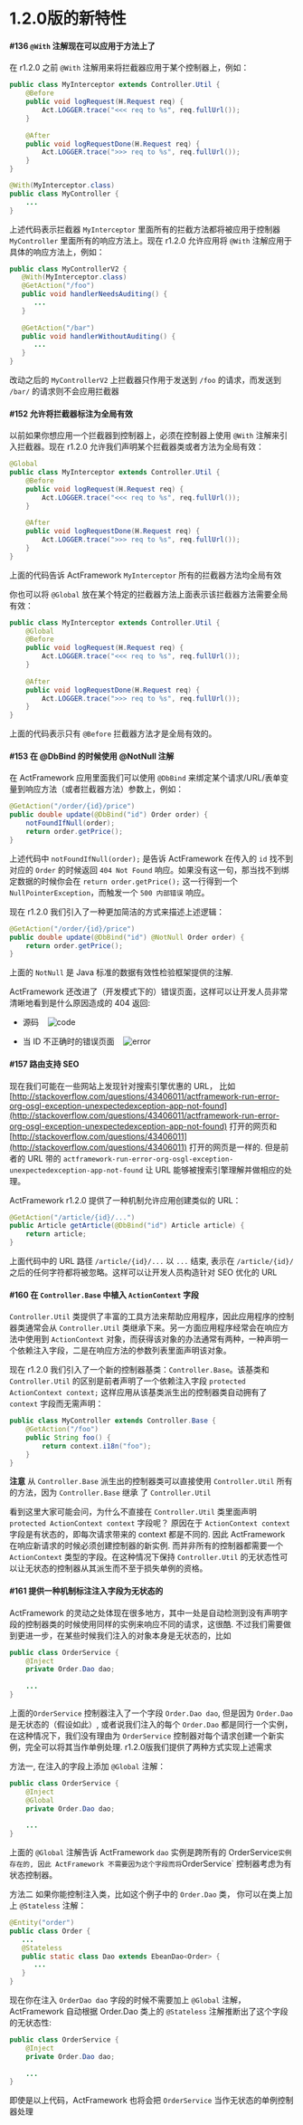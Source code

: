 # 1.2.0版的新特性

<a id="i136"></a>
#### #136 `@With` 注解现在可以应用于方法上了

在 r1.2.0 之前 `@With` 注解用来将拦截器应用于某个控制器上，例如：

```java
public class MyInterceptor extends Controller.Util {
    @Before
    public void logRequest(H.Request req) {
        Act.LOGGER.trace("<<< req to %s", req.fullUrl());
    }
    
    @After
    public void logRequestDone(H.Request req) {
        Act.LOGGER.trace(">>> req to %s", req.fullUrl());
    }
}
```

```java
@With(MyInterceptor.class)
public class MyController {
    ...
}
```

上述代码表示拦截器 `MyInterceptor` 里面所有的拦截方法都将被应用于控制器 `MyController` 里面所有的响应方法上。现在 r1.2.0 允许应用将 `@With` 注解应用于具体的响应方法上，例如：

```java
public class MyControllerV2 {
   @With(MyInterceptor.class)
   @GetAction("/foo")
   public void handlerNeedsAuditing() {
      ...
   }
   
   @GetAction("/bar")
   public void handlerWithoutAuditing() {
      ...
   }
}
```

改动之后的 `MyControllerV2` 上拦截器只作用于发送到 `/foo` 的请求，而发送到 `/bar/` 的请求则不会应用拦截器

<a id="i152"></a>
#### #152 允许将拦截器标注为全局有效

以前如果你想应用一个拦截器到控制器上，必须在控制器上使用 `@With` 注解来引入拦截器。现在 r1.2.0 允许我们声明某个拦截器类或者方法为全局有效：

```java
@Global 
public class MyInterceptor extends Controller.Util {
    @Before
    public void logRequest(H.Request req) {
        Act.LOGGER.trace("<<< req to %s", req.fullUrl());
    }
    
    @After
    public void logRequestDone(H.Request req) {
        Act.LOGGER.trace(">>> req to %s", req.fullUrl());
    }
}
```

上面的代码告诉 ActFramework `MyInterceptor` 所有的拦截器方法均全局有效

你也可以将 `@Global` 放在某个特定的拦截器方法上面表示该拦截器方法需要全局有效：

```java
public class MyInterceptor extends Controller.Util {
    @Global
    @Before
    public void logRequest(H.Request req) {
        Act.LOGGER.trace("<<< req to %s", req.fullUrl());
    }
    
    @After
    public void logRequestDone(H.Request req) {
        Act.LOGGER.trace(">>> req to %s", req.fullUrl());
    }
}
```

上面的代码表示只有 `@Before` 拦截器方法才是全局有效的。

<a id='i153'></a>
#### #153 在 @DbBind 的时候使用 @NotNull 注解

在 ActFramework 应用里面我们可以使用 `@DbBind` 来绑定某个请求/URL/表单变量到响应方法（或者拦截器方法）参数上，例如：

```java
@GetAction("/order/{id}/price")
public double update(@DbBind("id") Order order) {
    notFoundIfNull(order);
    return order.getPrice();
}
```

上述代码中 `notFoundIfNull(order);` 是告诉 ActFramework 在传入的 `id` 找不到对应的 `Order` 的时候返回 `404 Not Found` 响应。如果没有这一句，那当找不到绑定数据的时候你会在 `return order.getPrice();` 这一行得到一个 `NullPointerException`，而触发一个 `500 内部错误` 响应。 

现在 r1.2.0 我们引入了一种更加简洁的方式来描述上述逻辑：

```java
@GetAction("/order/{id}/price")
public double update(@DbBind("id") @NotNull Order order) {
    return order.getPrice();
}
```

上面的 `NotNull` 是 Java 标准的数据有效性检验框架提供的注解.

ActFramework 还改进了（开发模式下的）错误页面，这样可以让开发人员非常清晰地看到是什么原因造成的 404 返回:

* 源码
    ![code](http://i.imgur.com/qV3y89l.png)
    
* 当 ID 不正确时的错误页面
    ![error](http://i.imgur.com/RK3dPwx.png)

<a id='i157'></a>
#### #157 路由支持 SEO

现在我们可能在一些网站上发现针对搜索引擎优惠的 URL， 比如 [http://stackoverflow.com/questions/43406011/actframework-run-error-org-osgl-exception-unexpectedexception-app-not-found](http://stackoverflow.com/questions/43406011/actframework-run-error-org-osgl-exception-unexpectedexception-app-not-found) 打开的网页和 [http://stackoverflow.com/questions/43406011](http://stackoverflow.com/questions/43406011) 打开的网页是一样的. 但是前者的 URL 带的 `actframework-run-error-org-osgl-exception-unexpectedexception-app-not-found` 让 URL 能够被搜索引擎理解并做相应的处理。

ActFramework r1.2.0 提供了一种机制允许应用创建类似的 URL：

```java
@GetAction("/article/{id}/...")
public Article getArticle(@DbBind("id") Article article) {
    return article;
}
```

上面代码中的 URL 路径 `/article/{id}/...` 以 `...` 结束, 表示在 `/article/{id}/` 之后的任何字符都将被忽略。这样可以让开发人员构造针对 SEO 优化的 URL

<a id="i160"></a>
#### #160 在 `Controller.Base` 中植入 `ActionContext` 字段

`Controller.Util` 类提供了丰富的工具方法来帮助应用程序，因此应用程序的控制器类通常会从 `Controller.Util` 类继承下来。另一方面应用程序经常会在响应方法中使用到 `ActionContext` 对象，而获得该对象的办法通常有两种，一种声明一个依赖注入字段，二是在响应方法的参数列表里面声明该对象。

现在 r1.2.0 我们引入了一个新的控制器基类：`Controller.Base`。该基类和 `Controller.Util` 的区别是前者声明了一个依赖注入字段 `protected ActionContext context;` 这样应用从该基类派生出的控制器类自动拥有了 `context` 字段而无需声明：

```java
public class MyController extends Controller.Base {
    @GetAction("/foo")
    public String foo() {
        return context.i18n("foo");
    }
}
```

**注意** 从 `Controller.Base` 派生出的控制器类可以直接使用 `Controller.Util` 所有的方法，因为 `Controller.Base` 继承 了 `Controller.Util`

看到这里大家可能会问，为什么不直接在 `Controller.Util` 类里面声明 `protected ActionContext context` 字段呢？ 原因在于 `ActionContext context` 字段是有状态的，即每次请求带来的 context 都是不同的. 因此 ActFramework 在响应新请求的时候必须创建控制器的新实例. 而并非所有的控制器都需要一个 `ActionContext` 类型的字段。在这种情况下保持 `Controller.Util` 的无状态性可以让无状态的控制器从其派生而不至于损失单例的资格。

<a id="i161"></a>
#### #161 提供一种机制标注注入字段为无状态的

ActFramework 的灵动之处体现在很多地方，其中一处是自动检测到没有声明字段的控制器类的时候使用同样的实例来响应不同的请求，这很酷. 不过我们需要做到更进一步，在某些时候我们注入的对象本身是无状态的，比如

```java
public class OrderService {
    @Inject
    private Order.Dao dao;
    
    ...
}
```

上面的`OrderService` 控制器注入了一个字段 `Order.Dao dao`, 但是因为 `Order.Dao` 是无状态的（假设如此）, 或者说我们注入的每个 `Order.Dao` 都是同行一个实例，在这种情况下，我们没有理由为 `OrderService` 控制器对每个请求创建一个新实例，完全可以将其当作单例处理. r1.2.0版我们提供了两种方式实现上述需求

方法一, 在注入的字段上添加 `@Global` 注解：

```java
public class OrderService {
    @Inject
    @Global
    private Order.Dao dao;
    
    ...
}
```

上面的 `@Global` 注解告诉 ActFramework `dao` 实例是跨所有的 OrderService` 实例存在的, 因此 ActFramework 不需要因为这个字段而将 `OrderService` 控制器考虑为有状态控制器。

方法二 如果你能控制注入类，比如这个例子中的 `Order.Dao` 类， 你可以在类上加上 `@Stateless` 注解：

```java
@Entity("order")
public class Order {
   ...
   @Stateless
   public static class Dao extends EbeanDao<Order> {
      ...
   }
}
```

现在你在注入 `OrderDao dao` 字段的时候不需要加上 `@Global` 注解，ActFramework 自动根据 Order.Dao 类上的 `@Stateless` 注解推断出了这个字段的无状态性:

```java
public class OrderService {
    @Inject
    private Order.Dao dao;
    
    ...
}
```

即使是以上代码，ActFramework 也将会把 `OrderService` 当作无状态的单例控制器处理

